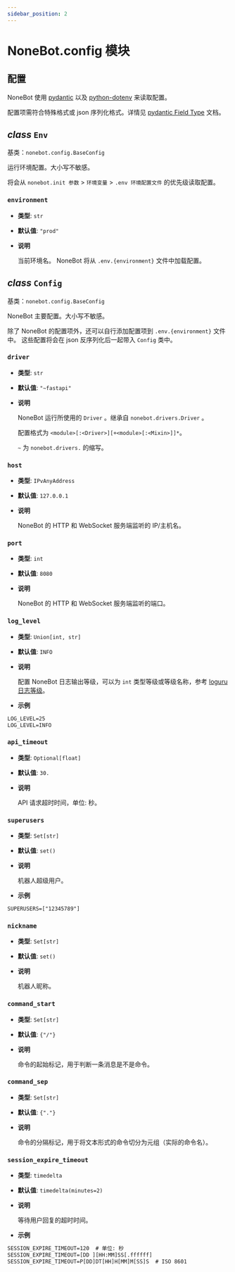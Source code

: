 ```yaml
---
sidebar_position: 2
---
```


# NoneBot.config 模块

## 配置

NoneBot 使用 [pydantic](https://pydantic-docs.helpmanual.io/) 以及 [python-dotenv](https://saurabh-kumar.com/python-dotenv/) 来读取配置。

配置项需符合特殊格式或 json 序列化格式。详情见 [pydantic Field Type](https://pydantic-docs.helpmanual.io/usage/types/) 文档。

## _class_ `Env`

基类：`nonebot.config.BaseConfig`

运行环境配置。大小写不敏感。

将会从 `nonebot.init 参数` > `环境变量` > `.env 环境配置文件` 的优先级读取配置。

### `environment`

- **类型**: `str`

- **默认值**: `"prod"`

- **说明**

  当前环境名。 NoneBot 将从 `.env.{environment}` 文件中加载配置。

## _class_ `Config`

基类：`nonebot.config.BaseConfig`

NoneBot 主要配置。大小写不敏感。

除了 NoneBot 的配置项外，还可以自行添加配置项到 `.env.{environment}` 文件中。
这些配置将会在 json 反序列化后一起带入 `Config` 类中。

### `driver`

- **类型**: `str`

- **默认值**: `"~fastapi"`

- **说明**

  NoneBot 运行所使用的 `Driver` 。继承自 `nonebot.drivers.Driver` 。

  配置格式为 `<module>[:<Driver>][+<module>[:<Mixin>]]*`。

  `~` 为 `nonebot.drivers.` 的缩写。

### `host`

- **类型**: `IPvAnyAddress`

- **默认值**: `127.0.0.1`

- **说明**

  NoneBot 的 HTTP 和 WebSocket 服务端监听的 IP/主机名。

### `port`

- **类型**: `int`

- **默认值**: `8080`

- **说明**

  NoneBot 的 HTTP 和 WebSocket 服务端监听的端口。

### `log_level`

- **类型**: `Union[int, str]`

- **默认值**: `INFO`

- **说明**

  配置 NoneBot 日志输出等级，可以为 `int` 类型等级或等级名称，参考 [loguru 日志等级](https://loguru.readthedocs.io/en/stable/api/logger.html#levels)。

- **示例**

```default
LOG_LEVEL=25
LOG_LEVEL=INFO
```

### `api_timeout`

- **类型**: `Optional[float]`

- **默认值**: `30.`

- **说明**

  API 请求超时时间，单位: 秒。

### `superusers`

- **类型**: `Set[str]`

- **默认值**: `set()`

- **说明**

  机器人超级用户。

- **示例**

```default
SUPERUSERS=["12345789"]
```

### `nickname`

- **类型**: `Set[str]`

- **默认值**: `set()`

- **说明**

  机器人昵称。

### `command_start`

- **类型**: `Set[str]`

- **默认值**: `{"/"}`

- **说明**

  命令的起始标记，用于判断一条消息是不是命令。

### `command_sep`

- **类型**: `Set[str]`

- **默认值**: `{"."}`

- **说明**

  命令的分隔标记，用于将文本形式的命令切分为元组（实际的命令名）。

### `session_expire_timeout`

- **类型**: `timedelta`

- **默认值**: `timedelta(minutes=2)`

- **说明**

  等待用户回复的超时时间。

- **示例**

```default
SESSION_EXPIRE_TIMEOUT=120  # 单位: 秒
SESSION_EXPIRE_TIMEOUT=[DD ][HH:MM]SS[.ffffff]
SESSION_EXPIRE_TIMEOUT=P[DD]DT[HH]H[MM]M[SS]S  # ISO 8601
```
